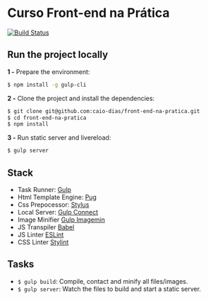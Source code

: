 # Curso Front-end na Prática

[![Build Status](https://travis-ci.org/caio-dias/front-end-na-pratica.svg?branch=master)](https://travis-ci.org/caio-dias/front-end-na-pratica)

## Run the project locally

**1 -** Prepare the environment:

```sh
$ npm install -g gulp-cli
```

**2 -** Clone the project and install the dependencies:
```sh
$ git clone git@github.com:caio-dias/front-end-na-pratica.git
$ cd front-end-na-pratica
$ npm install
```

**3 -** Run static server and livereload:

```sh
$ gulp server
```

## Stack
- Task Runner: [Gulp](http://gulpjs.com/)
- Html Template Engine: [Pug](https://pugjs.org/api/getting-started.html)
- Css Prepocessor: [Stylus](http://stylus-lang.com)
- Local Server: [Gulp Connect](https://github.com/avevlad/gulp-connect)
- Image Minifier [Gulp Imagemin](https://www.npmjs.com/package/gulp-imagemin)
- JS Transpiler [Babel](https://www.babeljs.io) 
- JS Linter [ESLint](https://github.com/adametry/gulp-eslint)
- CSS Linter [Stylint](https://github.com/danielhusar/gulp-stylint)

## Tasks

- `$ gulp build`: Compile, contact and minify all files/images.
- `$ gulp server`: Watch the files to build and start a static server.